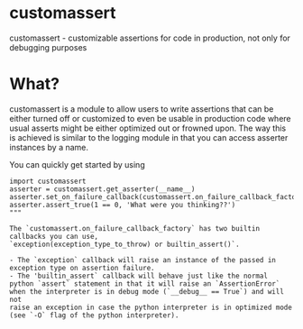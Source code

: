 customassert
====

customassert - customizable assertions for code in production, not only for debugging purposes

# What?

customassert is a module to allow users to write assertions that can be either turned off or customized to even be usable in production code where usual asserts might be either optimized out or frowned upon.
The way this is achieved is similar to the logging module in that you can access asserter instances by a name.

You can quickly get started by using 
```
import customassert
asserter = customassert.get_asserter(__name__)
asserter.set_on_failure_callback(customassert.on_failure_callback_factory.exception(ValueError))
asserter.assert_true(1 == 0, 'What were you thinking??')
"""

The `customassert.on_failure_callback_factory` has two builtin callbacks you can use,
`exception(exception_type_to_throw) or builtin_assert()`. 

- The `exception` callback will raise an instance of the passed in exception type on assertion failure. 
- The 'builtin_assert` callback will behave just like the normal python `assert` statement in that it will raise an `AssertionError` when the interpreter is in debug mode (`__debug__ == True`) and will not
raise an exception in case the python interpreter is in optimized mode (see `-O` flag of the python interpreter).